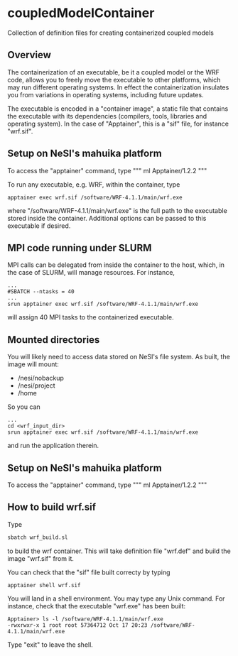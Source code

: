 # coupledModelContainer
Collection of definition files for creating containerized coupled models

## Overview

The containerization of an executable, be it a coupled model or the WRF code, allows you to freely move the executable to other platforms, which may run different operating systems. In effect the containerization insulates you from variations in operating systems, including future updates. 

The executable is encoded in a "container image", a static file that contains the executable with its dependencies (compilers, tools, libraries and operating system). In the case of "Apptainer", this is a "sif" file, for instance "wrf.sif". 

## Setup on NeSI's mahuika platform

To access the "apptainer" command, type
"""
ml Apptainer/1.2.2
"""

To run any executable, e.g. WRF, within the container, type
```
apptainer exec wrf.sif /software/WRF-4.1.1/main/wrf.exe
```
where "/software/WRF-4.1.1/main/wrf.exe" is the full path to the executable stored inside the container. Additional options can be passed to this executable if desired.

## MPI code running under SLURM

MPI calls can be delegated from inside the container to the host, which, in the case of SLURM, will manage resources. For instance, 
```
...
#SBATCH --ntasks = 40
...
srun apptainer exec wrf.sif /software/WRF-4.1.1/main/wrf.exe
```
will assign 40 MPI tasks to the containerized executable.


## Mounted directories

You will likely need to access data stored on NeSI's file system. As built, the image will mount:

 * /nesi/nobackup
 * /nesi/project
 * /home

So you can 
```
...
cd <wrf_input_dir>
srun apptainer exec wrf.sif /software/WRF-4.1.1/main/wrf.exe
```
and run the application therein.

## Setup on NeSI's mahuika platform

To access the "apptainer" command, type
"""
ml Apptainer/1.2.2
"""

## How to build wrf.sif

Type
```bash
sbatch wrf_build.sl
```
to build the wrf container. This will take definition file "wrf.def" and build the image "wrf.sif" from it.

You can check that the "sif" file built correcty by typing
```
apptainer shell wrf.sif
```
You will land in a shell environment. You may type any Unix command. For instance, check that the executable "wrf.exe" has been 
built:
```
Apptainer> ls -l /software/WRF-4.1.1/main/wrf.exe
-rwxrwxr-x 1 root root 57364712 Oct 17 20:23 /software/WRF-4.1.1/main/wrf.exe
```
Type "exit" to leave the shell. 

